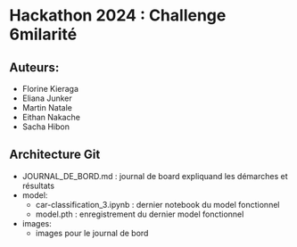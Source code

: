 # Hackathon 2024 : Challenge 6milarité

## Auteurs:
- Florine Kieraga
- Eliana Junker
- Martin Natale
- Eithan Nakache
- Sacha Hibon

## Architecture Git
- JOURNAL_DE_BORD.md : journal de board expliquand les démarches et résultats
- model: 
  - car-classification_3.ipynb : dernier notebook du model fonctionnel
  - model.pth : enregistrement du dernier model fonctionnel
- images:
  - images pour le journal de bord
